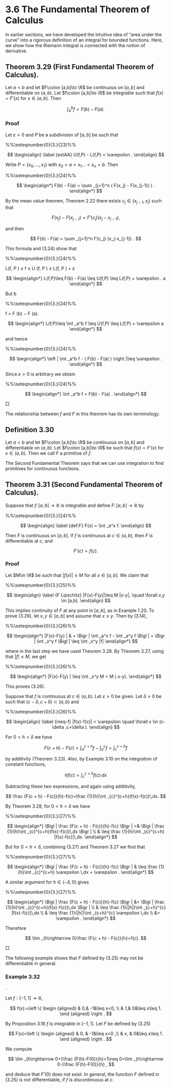 # 3.6 The Fundamental Theorem of Calculus

In earlier sections, we have developed the intuitive idea of “area under the curve” into a rigorous definition of an integral for bounded functions. Here, we show how the Riemann integral is connected with the notion of derivative.

## Theorem 3.29 (First Fundamental Theorem of Calculus).

Let $a<b$ and let $F\colon [a,b]\to \R$ be continuous on $[a,b]$ and differentiable on $(a,b)$. Let $f\colon [a,b]\to \R$ be integrable such that $f(x) = F’(x)$ for $x\in (a,b)$. Then

$$
\int _a^b f = F(b) - F(a).
$$

### Proof
 Let $\varepsilon >0$ and $P$ be a subdivision of $[a,b]$ be such that

%%\seteqnumber{0}{3.}{23}%%

$$
\begin{align} \label {estAA} U(f,P) - L(f,P) < \varepsilon . \end{align}
$$

Write $P = \{x_0,\ldots ,x_1\}$ with $x_0 = a < x_1 \ldots < x_n=b$. Then

%%\seteqnumber{0}{3.}{24}%%

$$
\begin{align*} F(b) - F(a) = \sum _{j=1}^n ( F(x_j) - F(x_{j-1}) ) . \end{align*}
$$

By the mean value theorem, Theorem 2.22 there exists $c_j \in (x_{j-1},x_j)$ such that

$$
F(x_j) - F(x_{j-1}) = F’(c_j) (x_j-x_{j-1}),
$$

and then

$$
F(b) - F(a) = \sum _{j=1}^n f’(c_j) (x_j-x_{j-1}) .
$$

This formula and (3.24) show that

%%\seteqnumber{0}{3.}{24}%%

L(f, P ) ≤ f ≤ U (f, P ) ≤ L(f, P ) + ε

$$
\begin{align*} L(f,P)\leq F(b) - F(a) \leq U(f,P) \leq L(f,P) + \varepsilon . a \end{align*}
$$

But b

%%\seteqnumber{0}{3.}{24}%%

f = F (b) − F (a).

$$
\begin{align*} L(f,P)\leq \int _a^b f \leq U(f,P) \leq L(f,P) + \varepsilon a \end{align*}
$$

and hence

%%\seteqnumber{0}{3.}{24}%%

$$
\begin{align*} \left | \int _a^b f - ( F(b) - F(a) ) \right |\leq \varepsilon . \end{align*}
$$

Since $\varepsilon >0$ is arbitrary we obtain

%%\seteqnumber{0}{3.}{24}%%

$$
\begin{align*} \int _a^b f = F(b) - F(a) . \end{align*}
$$

□

The relationship between $f$ and $F$ in this theorem has its own terminology.

## Definition 3.30

Let $a<b$ and let $F\colon [a,b]\to \R$ be continuous on $[a,b]$ and differentiable on $(a,b)$. Let $f\colon [a,b]\to \R$ be such that $f(x) = F’(x)$ for $x\in (a,b)$. Then we call $F$ a primitive of $f$.

The Second Fundamental Theorem says that we can use integration to find primitives for continuous functions.

## Theorem 3.31 (Second Fundamental Theorem of Calculus).

Suppose that $f \colon [a, b] \rightarrow \mathbb {R}$ is integrable and define $F \colon [a, b] \rightarrow \mathbb {R}$ by

%%\seteqnumber{0}{3.}{24}%%

$$
\begin{align} \label {def:F} F(x) = \int _a^x f. \end{align}
$$

Then $F$ is continuous on $[a,b]$. If $f$ is continuous at $c \in (a, b)$, then $F$ is differentiable at $c$, and

$$
F’(c) = f(c).
$$

### Proof


Let $M\in \R$ be such that $|f(x)| \leq M$ for all $x\in [a,b]$. We claim that

%%\seteqnumber{0}{3.}{25}%%

$$
\begin{align} \label {F Lipschitz} |F(x)-F(y)|\leq M |x-y|, \quad \forall x,y \in [a,b]. \end{align}
$$

This implies continuity of $F$ at any point in $[a,b]$, as in Example 1.20. To prove (3.26), let $x,y\in [a,b]$ and assume that $x\leq y$. Then by (3.14),

%%\seteqnumber{0}{3.}{26}%%

$$
\begin{align*} |F(x)-F(y) | & = \Bigr | \int _a^x f - \int _a^y f \Bigl | = \Bigr | \int _x^y f \Bigl | \leq \int _x^y |f| \end{align*}
$$

where in the last step we have used Theorem 3.28. By Theorem 3.27, using that $|f|\leq M$, we get

%%\seteqnumber{0}{3.}{26}%%

$$
\begin{align*} |F(x)-F(y) | \leq \int _x^y M = M ( x-y). \end{align*}
$$

This proves (3.26).

Suppose that $f$ is continuous at $c\in (a,\,b)$. Let $\varepsilon >0$ be given. Let $\delta >0$ be such that $(c-\delta ,c+\delta ) \subset (a,b)$ and

%%\seteqnumber{0}{3.}{26}%%

$$
\begin{align} \label {ineq-f} |f(x)-f(c)| < \varepsilon \quad \forall x \in (c-\delta ,c+\delta ). \end{align}
$$

For $0<h<\delta$ we have

$$
F(c + h) - F(c) = \int _a^{c + h} f - \int _a^c f = \int _c^{c + h} f
$$

by additivity (Theorem 3.23). Also, by Example 3.10 on the integration of constant functions,

$$
hf(c)=\int _{c}^{c+h} f(c)\,dx
$$

Subtracting these two expressions, and again using additivity,

$$
\frac {F(c + h) - F(c)}{h}-f(c)=\frac {1}{h}\int _{c}^{c+h}(f(x)-f(c))\,dx.
$$

By Theorem 3.28, for $0<h<\delta$ we have

%%\seteqnumber{0}{3.}{27}%%

$$
\begin{align*} \Bigl | \frac {F(c + h) - F(c)}{h}-f(c) \Bigr | =& \Bigl | \frac {1}{h}\int _{c}^{c+h}(f(x)-f(c))\,dx \Bigr | \\ & \leq \frac {1}{h}\int _{c}^{c+h} |f(x)-f(c)|\,dx. \end{align*}
$$

But for $0<h<\delta$, combining (3.27) and Theorem 3.27 we find that

%%\seteqnumber{0}{3.}{27}%%

$$
\begin{align*} \Bigl | \frac {F(c + h) - F(c)}{h}-f(c) \Bigr | & \leq \frac {1}{h}\int _{c}^{c+h} \varepsilon \,dx = \varepsilon . \end{align*}
$$

A similar argument for $h\in (-\delta ,0)$ gives

%%\seteqnumber{0}{3.}{27}%%

$$
\begin{align*} \Bigl | \frac {F(c + h) - F(c)}{h}-f(c) \Bigr | &= \Bigl | \frac {1}{h}\int _{c}^{c+h}(f(x)-f(c))\,dx \Bigr | \\ & \leq \frac {1}{|h|}\int _{c+h}^{c} |f(x)-f(c)|\,dx \\ & \leq \frac {1}{|h|}\int _{c+h}^{c} \varepsilon \,dx \\ &= \varepsilon . \end{align*}
$$

Therefore

$$
\lim _{h\rightarrow 0}\frac {F(c + h) - F(c)}{h}=f(c).
$$

□

The following example shows that $F$ defined by (3.25) may not be differentiable in general.

### Example 3.32

.

Let $f:[-1,1]\rightarrow \mathbb {R}$,

$$
f(x):=\left \{ \begin {aligned} & 0,& -1&\leq x<0, \\ & 1,& 0&\leq x\leq 1. \end {aligned} \right .
$$

By Proposition 3.16 $f$ is integrable in $[-1,1]$. Let $F$ be defined by (3.25)

$$
F(x)=\left \{ \begin {aligned} & 0, & -1&\leq x<0 ,\\ & x, & 0&\leq x\leq 1. \end {aligned} \right .
$$

We compute

$$
\lim _{h\rightarrow 0+}\frac {F(h)-F(0)}{h}=1\neq 0=\lim _{h\rightarrow 0-}\frac {F(h)-F(0)}{h} ,
$$

and deduce that $F’(0)$ does not exist. In general, the function $F$ defined in (3.25) is not differentiable, if $f$ is discontinuous at $c$.

